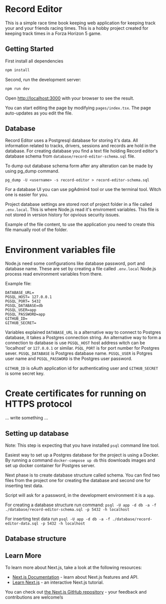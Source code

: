 # Record Editor

This is a simple race time book keeping web application for keeping track your and your friends racing times. This is a hobby project  created for keeping track times in a Forza Horizon 5 game.

## Getting Started

First install all dependencies

```bash
npm install
```

Second, run the development server:

```bash
npm run dev
```

Open [http://localhost:3000](http://localhost:3000) with your browser to see the result.

You can start editing the page by modifying `pages/index.tsx`. The page auto-updates as you edit the file.

## Database

Record Editor uses a Postgresql database for storing it's data. All information related to tracks, drivers, sessions and records are hold in the database. For creating database you find a text file holding Record editor's database schema from `database/record-editor-schema.sql` file.

To dump out database schema form after any alteration can be made by using pg_dump command.

`pg_dump -U <username> -s record-editor > record-editor-schema.sql`

For a database UI you can use pgAdmin4 tool or use the terminal tool. Witch one is easier for you.

Project database settings are stored root of project folder in a file called `.env.local`. This is where Node.js read it's enviroment variables. This file is not stored in version history for opvious security issues.

Example of the file content, to use the application you need to create this file manually root of the folder.

# Environment variables file

Node.js need some configurations like database password, port and database name. These are set by creating a file called `.env.local` Node.js process read environment variables from there. 

Example file: 

```
DATABASE_URL=
PGSQL_HOST= 127.0.0.1
PGSQL_PORT= 5432
PGSQL_DATABASE=db
PGSQL_USER=app
PGSQL_PASSWORD=app 
GITHUB_ID=
GITHUB_SECRET=
```

Variables explained `DATABASE_URL` is a alternative way to connect to Postgres database, it takes a Postgres connection string. An alternative way to form a connection to database is use `PGSQL_HOST` host address witch can be 'localhost' or `127.0.0.1` or similar. `PSQL_PORT` is for port number for Postgres sever. `PGSQL_DATABASE` is Postgres database name. `PGSQL_USER` is Potgres user name and `PGSQL_PASSWORD` is the Postgres user password.

`GITHUB_ID` is oAuth application id for authenticating user and `GITHUB_SECRET` is some secret key.


# Create certificates for running on HTTPS protocol

... write something ...

## Setting up database

Note: This step is expecting that you have installed `psql` command line tool.

Easiest way to set up a Postgres database for the project is using a Docker. By running a command `docker-compose up db` this downloads images and set up docker container for Postgres server.

Next phase is to create database structure called schema. You can find two files from the project one for creating the database and second one for inserting test data.

Script will ask for a password, in the development environment it is a `app`.

For creating a database structure run command: `psql -U app -d db -a -f ./database/record-editor-schema.sql -p 5432 -h localhost`

For inserting test data run `psql -U app -d db -a -f ./database/record-editor-data.sql -p 5432 -h localhost`

## Database structure

## Learn More 

To learn more about Next.js, take a look at the following resources:

- [Next.js Documentation](https://nextjs.org/docs) - learn about Next.js features and API.
- [Learn Next.js](https://nextjs.org/learn) - an interactive Next.js tutorial.

You can check out [the Next.js GitHub repository](https://github.com/vercel/next.js/) - your feedback and contributions are welcome!s